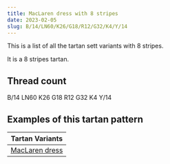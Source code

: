 ```yaml
---
title: MacLaren dress with 8 stripes
date: 2023-02-05
slug: B/14/LN60/K26/G18/R12/G32/K4/Y/14
---
```

This is a list of all the tartan sett variants with 8 stripes.

It is a 8 stripes tartan.


## Thread count
B/14 LN60 K26 G18 R12 G32 K4 Y/14

## Examples of this tartan pattern

| Tartan Variants |
|---------------|
| [MacLaren dress](/variants/b/14/ln60/k26/g18/r12/g32/k4/y/14-b304080-g008000-k000000-lne0e0e0-rc00000-yf0c000)||
